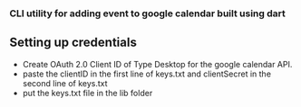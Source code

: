 ### CLI utility for adding event to google calendar built using dart

## Setting up credentials
- Create OAuth 2.0 Client ID of Type Desktop for the google calendar API. 
- paste the clientID in the first line of keys.txt and clientSecret in the second line of keys.txt 
- put the keys.txt file in the lib folder
